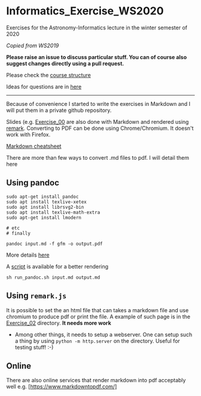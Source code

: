 # Informatics_Exercise_WS2020
Exercises for the Astronomy-Informatics lecture in the winter semester of 2020

*Copied from WS2019*

**Please raise an issue to discuss particular stuff. 
You can of course also suggest changes directly using a pull request.** 

Please check the [course structure](Structure.md)

Ideas for questions are in [here](ideas.md)

----
Because of convenience I started to write the exercises in Markdown and 
I will put them in a private github repository. 

Slides (e.g. [Exercise_00](Exercise_00) are also done with Markdown and
rendered using [remark](https://github.com/gnab/remark). Converting to PDF
can be done using Chrome/Chromium. It doesn't work with Firefox. 

[Markdown cheatsheet](https://github.com/adam-p/markdown-here/wiki/Markdown-Cheatsheet)

There are more than few ways to convert .md files to pdf. I will detail 
them here




## Using pandoc

    sudo apt-get install pandoc 
    sudo apt install texlive-xetex
    sudo apt install librsvg2-bin
    sudo apt install texlive-math-extra
    sudo apt-get install lmodern

    # etc
    # finally

    pandoc input.md -f gfm -o output.pdf
    
More details [here](https://learnbyexample.github.io/tutorial/ebook-generation/customizing-pandoc/)

A [script](run_pandoc.sh) is available for a better rendering 

    sh run_pandoc.sh input.md output.md

## Using `remark.js`

It is possible to set the an html file that can takes a markdown file and
use chromium to produce pdf or print the file. A example of such page 
is in the [Exercise_02](Exercise_02) directory. **It needs more work**

  * Among other things, it needs to setup a webserver. One can setup
    such a thing by using `python -m http.server` on the directory. 
    Useful for testing stuff! :-)
    
## Online

There are also online services that render markdown into pdf acceptably 
well e.g. [https://www.markdowntopdf.com/]
 
